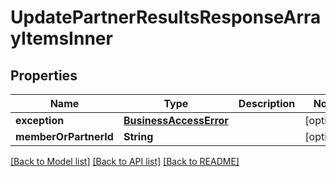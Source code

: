 # UpdatePartnerResultsResponseArrayItemsInner

## Properties
Name | Type | Description | Notes
------------ | ------------- | ------------- | -------------
**exception** | [**BusinessAccessError**](BusinessAccessError.md) |  | [optional] 
**memberOrPartnerId** | **String** |  | [optional] 

[[Back to Model list]](../README.md#documentation-for-models) [[Back to API list]](../README.md#documentation-for-api-endpoints) [[Back to README]](../README.md)


